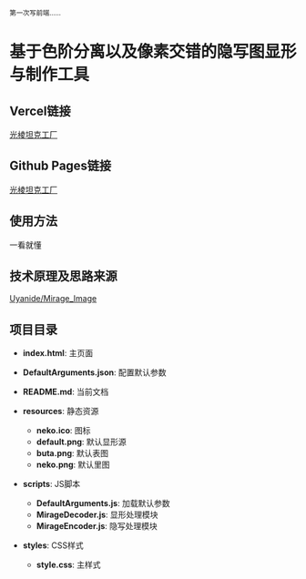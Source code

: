 <small> 第一次写前端…… </small>

# 基于色阶分离以及像素交错的隐写图显形与制作工具

## Vercel链接
[光棱坦克工厂](https://mirage-decode.vercel.app)

## Github Pages链接
[光棱坦克工厂](https://uyanide.github.io/Mirage_Decode/)

## 使用方法
一看就懂

## 技术原理及思路来源
[Uyanide/Mirage_Image](https://github.com/Uyanide/Mirage_Image)

## 项目目录
- **index.html**: 主页面
- **DefaultArguments.json**: 配置默认参数
- **README.md**: 当前文档

- **resources**: 静态资源
  - **neko.ico**: 图标
  - **default.png**: 默认显形源
  - **buta.png**: 默认表图
  - **neko.png**: 默认里图

- **scripts**: JS脚本
  - **DefaultArguments.js**: 加载默认参数
  - **MirageDecoder.js**: 显形处理模块
  - **MirageEncoder.js**: 隐写处理模块

- **styles**: CSS样式
  - **style.css**: 主样式